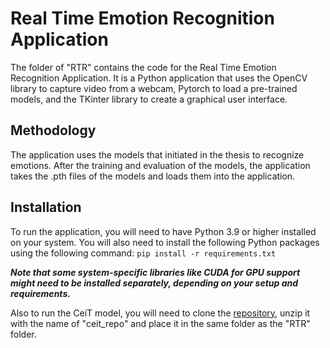 # Real Time Emotion Recognition Application

The folder of "RTR" contains the code for the Real Time Emotion Recognition Application. It is a Python application that uses the OpenCV library to capture video from a webcam, Pytorch to load a pre-trained models, and the TKinter library to create a graphical user interface.

## Methodology

The application uses the models that initiated in the thesis to recognize emotions. After the training and evaluation of the models, the application takes the .pth files of the models and loads them into the application.

## Installation

To run the application, you will need to have Python 3.9 or higher installed on your system. You will also need to install the following Python packages using the following command:
```pip install -r requirements.txt```

***Note that some system-specific libraries like CUDA for GPU support might need to be installed separately, depending on your setup and requirements.***

Also to run the CeiT model, you will need to clone the [repository](https://github.com/coeusguo/ceit), unzip it with the name of "ceit_repo" and place it in the same folder as the "RTR" folder.